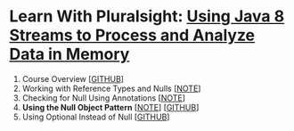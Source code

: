 # Learn With Pluralsight: [Using Java 8 Streams to Process and Analyze Data in Memory][url.course]

1. Course Overview [[GITHUB][branch.gh.main]]
2. Working with Reference Types and Nulls [[NOTE](2-WorkingWithReferenceTypesAndNulls.note.md)]
3. Checking for Null Using Annotations [[NOTE](3-CheckingForNullUsingAnnotations.note.md)]
4. **Using the Null Object Pattern** [[NOTE](4-UsingTheNullObjectPattern.note.md)] [[GITHUB][branch.gh.p4]]
5. Using Optional Instead of Null [[GITHUB][branch.gh.p5]]

[url.course]: https://app.pluralsight.com/library/courses/working-nulls-java
[branch.gh.main]: https://github.com/reinielfc/llrn-ps-java11-nulls/tree/main
[branch.gh.p1]: https://github.com/reinielfc/lrn-ps-java11-nulls/tree/1-CourseOverview
[branch.gh.p2]: https://github.com/reinielfc/lrn-ps-java11-nulls/tree/2-WorkingWithReferenceTypesAndNulls
[branch.gh.p3]: https://github.com/reinielfc/lrn-ps-java11-nulls/tree/3-CheckingForNullUsingAnnotations
[branch.gh.p4]: https://github.com/reinielfc/lrn-ps-java11-nulls/tree/4-UsingTheNullObjectPattern
[branch.gh.p5]: https://github.com/reinielfc/lrn-ps-java11-nulls/tree/5-UsingOptionalInsteadOfNull
